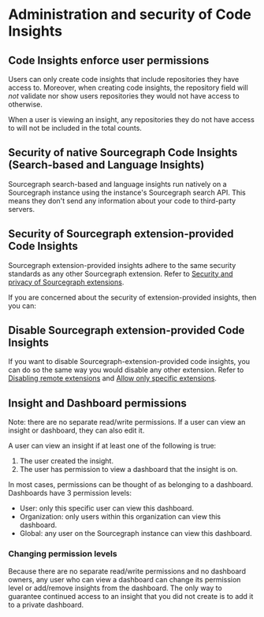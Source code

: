 # Administration and security of Code Insights

## Code Insights enforce user permissions 

Users can only create code insights that include repositories they have access to. Moreover, when creating code insights, the repository field will *not* validate nor show users repositories they would not have access to otherwise.

When a user is viewing an insight, any repositories they do not have access to will not be included in the total counts.

## Security of native Sourcegraph Code Insights (Search-based and Language Insights)

Sourcegraph search-based and language insights run natively on a Sourcegraph instance using the instance's Sourcegraph search API. This means they don't send any information about your code to third-party servers. 

## Security of Sourcegraph extension-provided Code Insights

Sourcegraph extension-provided insights adhere to the same security standards as any other Sourcegraph extension. Refer to [Security and privacy of Sourcegraph extensions](../../extensions/security.md). 

If you are concerned about the security of extension-provided insights, then you can: 

## Disable Sourcegraph extension-provided Code Insights 

If you want to disable Sourcegraph-extension-provided code insights, you can do so the same way you would disable any other extension. Refer to [Disabling remote extensions](../../admin/extensions.md#use-extensions-from-sourcegraph-com-or-disable-remote-extensions) and [Allow only specific extensions](../../admin/extensions.md#use-extensions-from-sourcegraph-com-or-disable-remote-extensions).

## Insight and Dashboard permissions

Note: there are no separate read/write permissions. If a user can view an insight or dashboard, they can also edit it.

A user can view an insight if at least one of the following is true:

1. The user created the insight.
2. The user has permission to view a dashboard that the insight is on.

In most cases, permissions can be thought of as belonging to a dashboard. Dashboards have 3 permission levels:

- User: only this specific user can view this dashboard.
- Organization: only users within this organization can view this dashboard.
- Global: any user on the Sourcegraph instance can view this dashboard.

### Changing permission levels

Because there are no separate read/write permissions and no dashboard owners, any user who can view a dashboard can change its permission level or add/remove insights from the dashboard. The only way to guarantee continued access to an insight that you did not create is to add it to a private dashboard.

